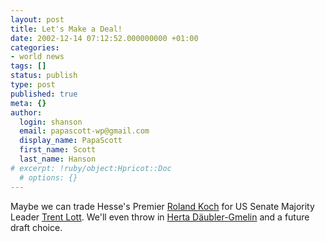 ```yaml
---
layout: post
title: Let's Make a Deal!
date: 2002-12-14 07:12:52.000000000 +01:00
categories:
- world news
tags: []
status: publish
type: post
published: true
meta: {}
author:
  login: shanson
  email: papascott-wp@gmail.com
  display_name: PapaScott
  first_name: Scott
  last_name: Hanson
# excerpt: !ruby/object:Hpricot::Doc
  # options: {}
---
```

<p>Maybe we can trade Hesse's Premier <a href="http://www.faz.com/IN/INtemplates/eFAZ/docmain.asp?rub=%7BB1311FCC-FBFB-11D2-B228-00105A9CAF88%7D&doc=%7B07CDDD54-2636-4CC3-A389-186ADAEE3E52%7D" title="FAZ: Uproar over Nazi-era analogy">Roland Koch</a> for US Senate Majority Leader <a href="http://www.washingtonpost.com/wp-dyn/articles/A53057-2002Dec13.html" title="Washington Post: Sen. Lott Fights to Save Post As Leader">Trent Lott</a>. We'll even throw in <a href="http://www.daeubler-gmelin.de/" title="Personal Website of ex-Justice-Minister Däubler-Gmelin">Herta Däubler-Gmelin</a> and a future draft choice.</p>
